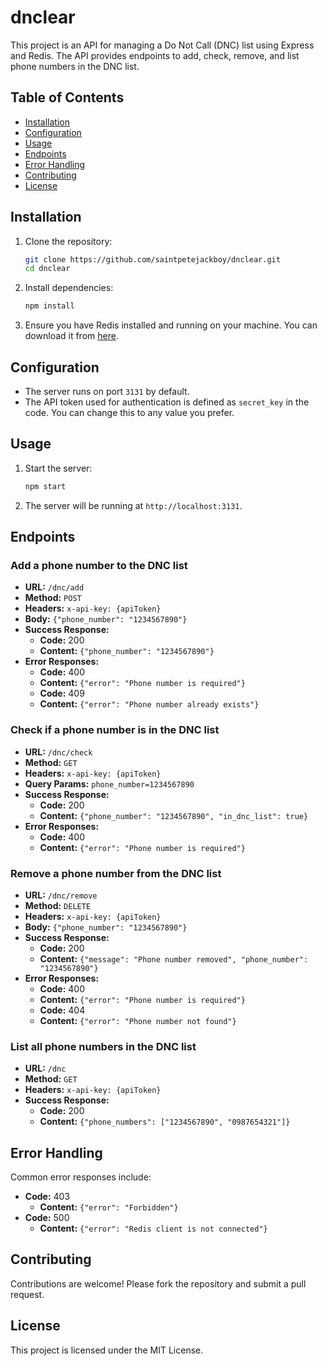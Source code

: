 # dnclear

This project is an API for managing a Do Not Call (DNC) list using Express and Redis. The API provides endpoints to add, check, remove, and list phone numbers in the DNC list.

## Table of Contents

- [Installation](#installation)
- [Configuration](#configuration)
- [Usage](#usage)
- [Endpoints](#endpoints)
- [Error Handling](#error-handling)
- [Contributing](#contributing)
- [License](#license)

## Installation

1. Clone the repository:
    ```bash
    git clone https://github.com/saintpetejackboy/dnclear.git
    cd dnclear
    ```

2. Install dependencies:
    ```bash
    npm install
    ```

3. Ensure you have Redis installed and running on your machine. You can download it from [here](https://redis.io/download).

## Configuration

- The server runs on port `3131` by default.
- The API token used for authentication is defined as `secret_key` in the code. You can change this to any value you prefer.

## Usage

1. Start the server:
    ```bash
    npm start
    ```

2. The server will be running at `http://localhost:3131`.

## Endpoints

### Add a phone number to the DNC list

- **URL:** `/dnc/add`
- **Method:** `POST`
- **Headers:** `x-api-key: {apiToken}`
- **Body:** `{"phone_number": "1234567890"}`
- **Success Response:**
    - **Code:** 200
    - **Content:** `{"phone_number": "1234567890"}`
- **Error Responses:**
    - **Code:** 400
    - **Content:** `{"error": "Phone number is required"}`
    - **Code:** 409
    - **Content:** `{"error": "Phone number already exists"}`

### Check if a phone number is in the DNC list

- **URL:** `/dnc/check`
- **Method:** `GET`
- **Headers:** `x-api-key: {apiToken}`
- **Query Params:** `phone_number=1234567890`
- **Success Response:**
    - **Code:** 200
    - **Content:** `{"phone_number": "1234567890", "in_dnc_list": true}`
- **Error Responses:**
    - **Code:** 400
    - **Content:** `{"error": "Phone number is required"}`

### Remove a phone number from the DNC list

- **URL:** `/dnc/remove`
- **Method:** `DELETE`
- **Headers:** `x-api-key: {apiToken}`
- **Body:** `{"phone_number": "1234567890"}`
- **Success Response:**
    - **Code:** 200
    - **Content:** `{"message": "Phone number removed", "phone_number": "1234567890"}`
- **Error Responses:**
    - **Code:** 400
    - **Content:** `{"error": "Phone number is required"}`
    - **Code:** 404
    - **Content:** `{"error": "Phone number not found"}`

### List all phone numbers in the DNC list

- **URL:** `/dnc`
- **Method:** `GET`
- **Headers:** `x-api-key: {apiToken}`
- **Success Response:**
    - **Code:** 200
    - **Content:** `{"phone_numbers": ["1234567890", "0987654321"]}`

## Error Handling

Common error responses include:
- **Code:** 403
  - **Content:** `{"error": "Forbidden"}`
- **Code:** 500
  - **Content:** `{"error": "Redis client is not connected"}`

## Contributing

Contributions are welcome! Please fork the repository and submit a pull request.

## License

This project is licensed under the MIT License.

